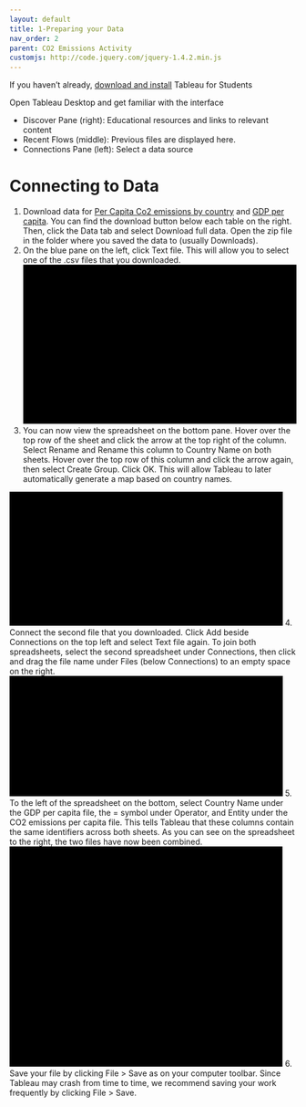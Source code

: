 ```yaml
---
layout: default
title: 1-Preparing your Data
nav_order: 2
parent: CO2 Emissions Activity
customjs: http://code.jquery.com/jquery-1.4.2.min.js
---
```


If you haven’t already, [download and install](https://www.tableau.com/academic/students) Tableau for Students

Open Tableau Desktop and get familiar with the interface
- Discover Pane (right): Educational resources and links to relevant content
- Recent Flows (middle): Previous files are displayed here.
- Connections Pane (left): Select a data source

# Connecting to Data
1. Download data for [Per Capita Co2 emissions by country](https://ourworldindata.org/grapher/co-emissions-per-capita?tab=table) and [GDP per capita](https://ourworldindata.org/grapher/gdp-per-capita-worldbank?tab=table). You can find the download button below each table on the right. Then, click the Data tab and select Download full data. Open the zip file in the folder where you saved the data to (usually Downloads).
2. On the blue pane on the left, click Text file. This will allow you to select one of the .csv files that you downloaded.
    <img src="images\Tableau 1-2.gif" alt="bottom toolbar" style="width:480px;">
3. You can now view the spreadsheet on the bottom pane. Hover over the top row of the sheet and click the arrow at the top right of the column. Select Rename and Rename this column to Country Name on both sheets. Hover over the top row of this column and click the arrow again, then select Create Group. Click OK. This will allow Tableau to later automatically generate a map based on country names.
  <img src="images\Tableau 1-3.gif" alt="bottom toolbar" style="width:480px;">
4. Connect the second file that you downloaded. Click Add beside Connections on the top left and select Text file again. To join both spreadsheets, select the second spreadsheet under Connections, then click and drag the file name under Files (below Connections) to an empty space on the right. 
  <img src="images\Tableau 1-4.gif" alt="bottom toolbar" style="width:480px;">
5. To the left of the spreadsheet on the bottom, select Country Name under the GDP per capita file, the = symbol under Operator, and Entity under the CO2 emissions per capita file. This tells Tableau that these columns contain the same identifiers across both sheets. As you can see on the spreadsheet to the right, the two files have now been combined.
  <img src="images\TAbleau 1-5.gif" alt="bottom toolbar" style="width:480px;">
6. Save your file by clicking File > Save as on your computer toolbar. Since Tableau may crash from time to time, we recommend saving your work frequently by clicking File > Save.
